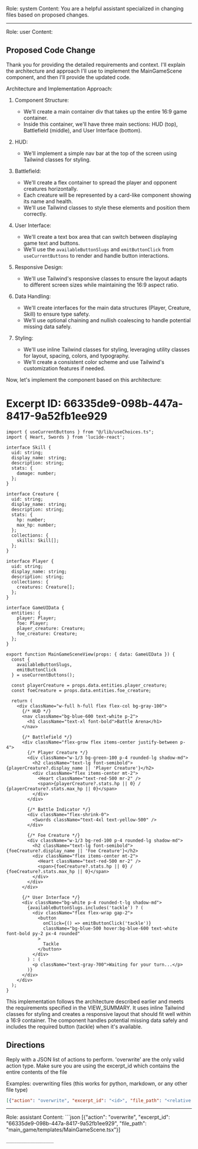 Role: system
Content: You are a helpful assistant specialized in changing files based on proposed changes.
__________________
Role: user
Content: 
## Proposed Code Change
Thank you for providing the detailed requirements and context. I'll explain the architecture and approach I'll use to implement the MainGameScene component, and then I'll provide the updated code.

Architecture and Implementation Approach:

1. Component Structure:
   - We'll create a main container div that takes up the entire 16:9 game container.
   - Inside this container, we'll have three main sections: HUD (top), Battlefield (middle), and User Interface (bottom).

2. HUD:
   - We'll implement a simple nav bar at the top of the screen using Tailwind classes for styling.

3. Battlefield:
   - We'll create a flex container to spread the player and opponent creatures horizontally.
   - Each creature will be represented by a card-like component showing its name and health.
   - We'll use Tailwind classes to style these elements and position them correctly.

4. User Interface:
   - We'll create a text box area that can switch between displaying game text and buttons.
   - We'll use the `availableButtonSlugs` and `emitButtonClick` from `useCurrentButtons` to render and handle button interactions.

5. Responsive Design:
   - We'll use Tailwind's responsive classes to ensure the layout adapts to different screen sizes while maintaining the 16:9 aspect ratio.

6. Data Handling:
   - We'll create interfaces for the main data structures (Player, Creature, Skill) to ensure type safety.
   - We'll use optional chaining and nullish coalescing to handle potential missing data safely.

7. Styling:
   - We'll use inline Tailwind classes for styling, leveraging utility classes for layout, spacing, colors, and typography.
   - We'll create a consistent color scheme and use Tailwind's customization features if needed.

Now, let's implement the component based on this architecture:

# Excerpt ID: 66335de9-098b-447a-8417-9a52fb1ee929
```tsx main_game/templates/MainGameScene.tsx
import { useCurrentButtons } from "@/lib/useChoices.ts";
import { Heart, Swords } from 'lucide-react';

interface Skill {
  uid: string;
  display_name: string;
  description: string;
  stats: {
    damage: number;
  };
}

interface Creature {
  uid: string;
  display_name: string;
  description: string;
  stats: {
    hp: number;
    max_hp: number;
  };
  collections: {
    skills: Skill[];
  };
}

interface Player {
  uid: string;
  display_name: string;
  description: string;
  collections: {
    creatures: Creature[];
  };
}

interface GameUIData {
  entities: {
    player: Player;
    foe: Player;
    player_creature: Creature;
    foe_creature: Creature;
  };
}

export function MainGameSceneView(props: { data: GameUIData }) {
  const {
    availableButtonSlugs,
    emitButtonClick
  } = useCurrentButtons();

  const playerCreature = props.data.entities.player_creature;
  const foeCreature = props.data.entities.foe_creature;

  return (
    <div className="w-full h-full flex flex-col bg-gray-100">
      {/* HUD */}
      <nav className="bg-blue-600 text-white p-2">
        <h1 className="text-xl font-bold">Battle Arena</h1>
      </nav>

      {/* Battlefield */}
      <div className="flex-grow flex items-center justify-between p-4">
        {/* Player Creature */}
        <div className="w-1/3 bg-green-100 p-4 rounded-lg shadow-md">
          <h2 className="text-lg font-semibold">{playerCreature?.display_name || 'Player Creature'}</h2>
          <div className="flex items-center mt-2">
            <Heart className="text-red-500 mr-2" />
            <span>{playerCreature?.stats.hp || 0} / {playerCreature?.stats.max_hp || 0}</span>
          </div>
        </div>

        {/* Battle Indicator */}
        <div className="flex-shrink-0">
          <Swords className="text-4xl text-yellow-500" />
        </div>

        {/* Foe Creature */}
        <div className="w-1/3 bg-red-100 p-4 rounded-lg shadow-md">
          <h2 className="text-lg font-semibold">{foeCreature?.display_name || 'Foe Creature'}</h2>
          <div className="flex items-center mt-2">
            <Heart className="text-red-500 mr-2" />
            <span>{foeCreature?.stats.hp || 0} / {foeCreature?.stats.max_hp || 0}</span>
          </div>
        </div>
      </div>

      {/* User Interface */}
      <div className="bg-white p-4 rounded-t-lg shadow-md">
        {availableButtonSlugs.includes('tackle') ? (
          <div className="flex flex-wrap gap-2">
            <button
              onClick={() => emitButtonClick('tackle')}
              className="bg-blue-500 hover:bg-blue-600 text-white font-bold py-2 px-4 rounded"
            >
              Tackle
            </button>
          </div>
        ) : (
          <p className="text-gray-700">Waiting for your turn...</p>
        )}
      </div>
    </div>
  );
}
```

This implementation follows the architecture described earlier and meets the requirements specified in the VIEW_SUMMARY. It uses inline Tailwind classes for styling and creates a responsive layout that should fit well within a 16:9 container. The component handles potential missing data safely and includes the required button (tackle) when it's available.

## Directions
Reply with a JSON list of actions to perform. 'overwrite' are the only valid action type. 
Make sure you are using the excerpt_id which contains the entire contents of the file

Examples:
overwriting files (this works for python, markdown, or any other file type)
```json output_example1
[{"action": "overwrite", "excerpt_id": "<id>", "file_path": "<relative file path>"}]
```

__________________
Role: assistant
Content: ```json
[{"action": "overwrite", "excerpt_id": "66335de9-098b-447a-8417-9a52fb1ee929", "file_path": "main_game/templates/MainGameScene.tsx"}]
```
__________________

